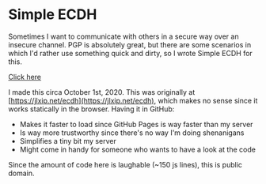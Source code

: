 # Simple ECDH

Sometimes I want to communicate with others in a secure way over an insecure channel. PGP is absolutely great, but there are some scenarios in which I'd rather use something quick and dirty, so I wrote Simple ECDH for this.

[Click here](https://jlxip.github.io/ecdh)

I made this circa October 1st, 2020. This was originally at [https://jlxip.net/ecdh](https://jlxip.net/ecdh), which makes no sense since it works statically in the browser. Having it in GitHub:

- Makes it faster to load since GitHub Pages is way faster than my server
- Is way more trustworthy since there's no way I'm doing shenanigans
- Simplifies a tiny bit my server
- Might come in handy for someone who wants to have a look at the code

Since the amount of code here is laughable (~150 js lines), this is public domain.
